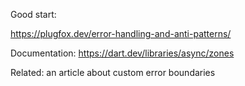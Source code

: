 Good start:

https://plugfox.dev/error-handling-and-anti-patterns/


Documentation:
https://dart.dev/libraries/async/zones

Related:
an article about custom error boundaries